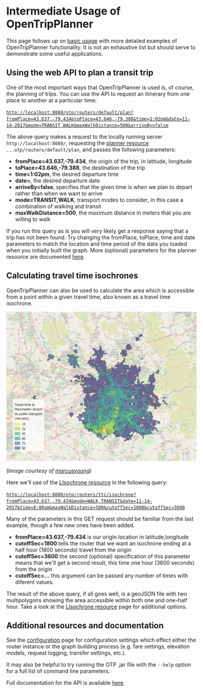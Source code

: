 # Intermediate Usage of OpenTripPlanner
This page follows up on [basic usage](Basic-Usage.md) with more detailed examples of OpenTripPlanner functionality. It is not an exhaustive list but should serve to demonstrate some useful applications. 


## Using the web API to plan a transit trip
One of the most important ways that OpenTripPlanner is used is, of course, the planning of trips. You can use the API to request an itinerary from one place to another at a particular time:

[`http://localhost:8080/otp/routers/default/plan?fromPlace=43.637,-79.434&toPlace=43.646,-79.388&time=1:02pm&date=11-14-2017&mode=TRANSIT,WALK&maxWalkDistance=500&arriveBy=false`](http://localhost:8080/otp/routers/default/plan?fromPlace=43.637,-79.434&toPlace=43.646,-79.388&time=1:02pm&date=11-14-2017&mode=TRANSIT,WALK&maxWalkDistance=500&arriveBy=false)

The above query makes a request to the locally running server `http://localhost:8080/`, requesting the [planner resource](http://dev.opentripplanner.org/apidoc/1.0.0/resource_PlannerResource.html) `...otp/routers/default/plan`, and passes the following parameters:

- **fromPlace=43.637,-79.434**, the origin of the trip, in latitude, longitude
- **toPlace=43.646,-79.388**, the destination of the trip
- **time=1:02pm**, the desired departure time
- **date=**, the desired departure date
- **arriveBy=false**, specifies that the given time is when we plan to depart rather than when we want to arrive
- **mode=TRANSIT,WALK**, transport modes to consider, in this case a combination of walking and transit
- **maxWalkDistance=500**, the maximum distance in meters that you are willing to walk

If you run this query as is you will very likely get a response saying that a trip has not been found. Try changing the fromPlace, toPlace, time and date parameters to match the location and time period of the data you loaded when you initially built the graph. More (optional) parameters for the planner resource are documented [here](http://dev.opentripplanner.org/apidoc/1.0.0/resource_PlannerResource.html). 


## Calculating travel time isochrones
OpenTripPlanner can also be used to calculate the area which is accessible from a point within a given travel time, also known as a travel time isochrone. 

![example of a set of travel time isochrones](example-isochrone.png "")

(_Image courtesy of [marcusyoung](https://github.com/marcusyoung)_)

Here we'll use of the [LIsochrone resource](http://dev.opentripplanner.org/apidoc/1.0.0/resource_LIsochrone.html) in the following query:

[`http://localhost:8080/otp/routers/ttc/isochrone?fromPlace=43.637,-79.434&mode=WALK,TRANSIT&date=11-14-2017&time=8:00am&maxWalkDistance=500&cutoffSec=1800&cutoffSec=3600`](http://localhost:8080/otp/routers/ttc/isochrone?fromPlace=43.637,-79.434&mode=WALK,TRANSIT&date=11-14-2017&time=8:00am&maxWalkDistance=500&cutoffSec=1800&cutoffSec=3600)

Many of the parameters in this GET request should be familiar from the last example, though a few new ones have been added.

- **fromPlace=43.637,-79.434** is our origin location in latitude,longitude
- **cutoffSec=1800** tells the router that we want an isochrone ending at a half hour (1800 seconds) travel from the origin
- **cutoffSec=3600** the second (optional) specification of this parameter means that we'll get a second result, this time one hour (3600 seconds) from the origin
- **cutoffSec=...** this argument can be passed any number of times with diferent values. 

The result of the above query, if all goes well, is a geoJSON file with two multipolygons showing the area accessible within both one and one-half hour. Take a look at the [LIsochrone resource](http://dev.opentripplanner.org/apidoc/1.0.0/resource_LIsochrone.html) page for additional options. 

## Additional resources and documentation
See the [configuration](Configuration.md) page for configuration settings which effect either the router instance or the graph building process (e.g. fare settings, elevation models, request logging, transfer settings, etc.). 

It may also be helpful to try running the OTP .jar file with the `--help` option for a full list of command line parameters. 

Full documentation for the API is available [here](http://dev.opentripplanner.org/apidoc/1.0.0/index.html#resources).
